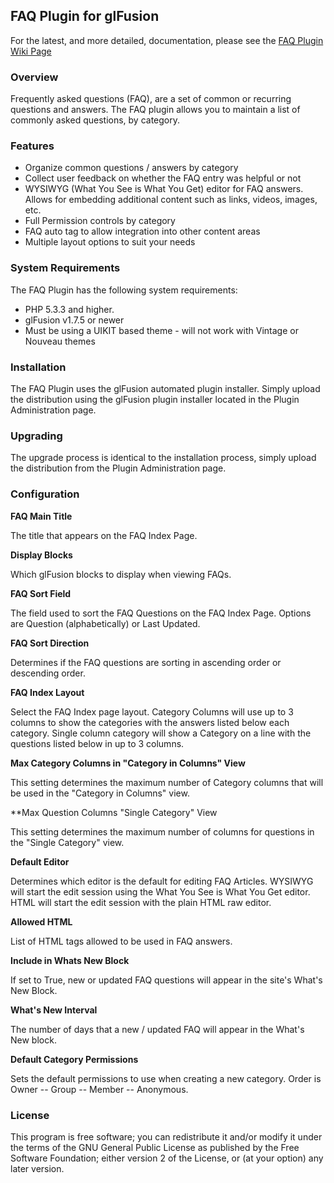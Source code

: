 ## FAQ Plugin for glFusion

For the latest, and more detailed, documentation, please see the [FAQ Plugin Wiki Page](https://www.glfusion.org/wiki/glfusion:plugins:faq:start)

### Overview

Frequently asked questions (FAQ), are a set of common or recurring questions and answers. The FAQ plugin allows you to maintain a list of commonly asked questions, by category.

### Features

- Organize common questions / answers by category
- Collect user feedback on whether the FAQ entry was helpful or not
- WYSIWYG (What You See is What You Get) editor for FAQ answers. Allows for embedding additional content such as links, videos, images, etc.
- Full Permission controls by category
- FAQ auto tag to allow integration into other content areas
- Multiple layout options to suit your needs

### System Requirements

The FAQ Plugin has the following system requirements:

* PHP 5.3.3 and higher.
* glFusion v1.7.5 or newer
* Must be using a UIKIT based theme - will not work with Vintage or Nouveau themes

### Installation

The FAQ Plugin uses the glFusion automated plugin installer. Simply upload the distribution using the glFusion plugin installer located in the Plugin Administration page.

### Upgrading

The upgrade process is identical to the installation process, simply upload the distribution from the Plugin Administration page.

### Configuration


**FAQ Main Title**

The title that appears on the FAQ Index Page.

**Display Blocks**

Which glFusion blocks to display when viewing FAQs.

**FAQ Sort Field**

The field used to sort the FAQ Questions on the FAQ Index Page. Options are Question (alphabetically) or Last Updated.

**FAQ Sort Direction**

Determines if the FAQ questions are sorting in ascending order or descending order.

**FAQ Index Layout**

Select the FAQ Index page layout. Category Columns will use up to 3 columns to show the categories with the answers listed below each category. Single column category will show a Category on a line with the questions listed below in up to 3 columns.

**Max Category Columns in "Category in Columns" View**

This setting determines the maximum number of Category columns that will be used in the "Category in Columns" view.

**Max Question Columns "Single Category" View

This setting determines the maximum number of columns for questions in the "Single Category" view.

**Default Editor**

Determines which editor is the default for editing FAQ Articles. WYSIWYG will start the edit session using the What You See is What You Get editor. HTML will start the edit session with the plain HTML raw editor.

**Allowed HTML**

List of HTML tags allowed to be used in FAQ answers.

**Include in Whats New Block**

If set to True, new or updated FAQ questions will appear in the site's What's New Block.

**What's New Interval**

The number of days that a new / updated FAQ will appear in the What's New block.

**Default Category Permissions**

Sets the default permissions to use when creating a new category. Order is Owner -- Group -- Member -- Anonymous.

### License

This program is free software; you can redistribute it and/or modify it under
the terms of the GNU General Public License as published by the Free Software
Foundation; either version 2 of the License, or (at your option) any later
version.
